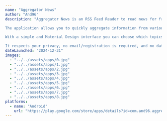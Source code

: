 ```yaml
---
name: "Aggregator News"
author: "And96"
description: "Aggregator News is an RSS Feed Reader to read news for free, quickly, without ads. 

The application allows you to quickly aggregate information from various sources, enabling you to have all the news grouped and organized in one place. Unlike social networks, where article priority is determined by algorithms, in this app, news remains in chronological order. 

With a simple and Material Design interface you can choose which topics and sites to follow.

It respects your privacy, no email/registration is required, and no data is collected. Everything you need is ready to offer you a fast, clean, and completely free experience, with no ads and no sign-ups."
dateLaunched: "2024-12-31"
images:
  - "../../assets/apps/0.jpg"
  - "../../assets/apps/1.jpg"
  - "../../assets/apps/2.jpg"
  - "../../assets/apps/3.jpg"
  - "../../assets/apps/4.jpg"
  - "../../assets/apps/5.jpg"
  - "../../assets/apps/6.jpg"
  - "../../assets/apps/7.jpg"
  - "../../assets/apps/8.jpg"
platforms:
  - name: "Android"
    url: "https://play.google.com/store/apps/details?id=com.and96.aggregator_news"
---
```

